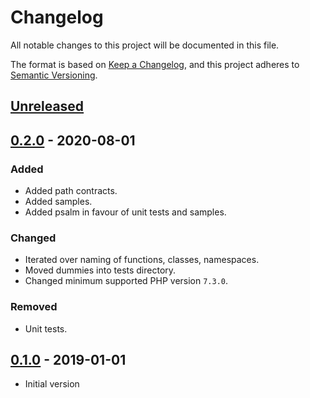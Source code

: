 # Changelog
All notable changes to this project will be documented in this file.

The format is based on [Keep a Changelog](https://keepachangelog.com/en/1.0.0/),
and this project adheres to [Semantic Versioning](https://semver.org/spec/v2.0.0.html).

## [Unreleased]

## [0.2.0] - 2020-08-01
### Added
- Added path contracts.
- Added samples.
- Added psalm in favour of unit tests and samples.

### Changed
- Iterated over naming of functions, classes, namespaces.
- Moved dummies into tests directory.
- Changed minimum supported PHP version `7.3.0`. 

### Removed
- Unit tests.

## [0.1.0] - 2019-01-01
- Initial version

[Unreleased]: https://github.com/ieim/laravel-contracts/compare/0.1.0...HEAD
[0.2.0]: https://github.com/ieim/laravel-contracts/compare/0.1.0...0.2.0
[0.1.0]: https://github.com/ieim/laravel-contracts/tree/0.1.0
